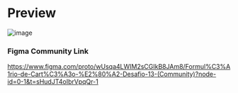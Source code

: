 # Preview
![image](https://github.com/frontendvidu/public/assets/132292859/d28f8101-b883-4ca3-994b-a46bcb8a77cb)

### Figma Community Link

https://www.figma.com/proto/wUsqa4LWIM2sCGIkB8JAm8/Formul%C3%A1rio-de-Cart%C3%A3o-%E2%80%A2-Desafio-13-(Community)?node-id=0-1&t=sHudJT4oIbrVpqQr-1
